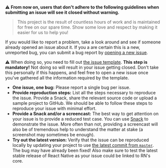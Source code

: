 :warning: **From now on, users that don't adhere to the following guidelines when submitting an issue will see it closed without warning.**

> This project is the result of countless hours of work and is maintained for free on our spare time. Show some love and respect by making it easier for us to help you!

If you would like to report a problem, take a look around and see if someone already opened an issue about it. If you a are certain this is a new, unreported bug, you can submit a bug report by [opening a new issue](https://github.com/archriss/react-native-snap-carousel/issues/new).

:warning: When doing so, you need to fill out [the issue template](https://raw.githubusercontent.com/archriss/react-native-snap-carousel/master/ISSUE_TEMPLATE.md). **This step is mandatory!** Not doing so will result in your issue getting closed. Don't take this personally if this happens, and feel free to open a new issue once you've gathered all the information required by the template.

* **One issue, one bug:** Please report a single bug per issue.
* **Provide reproduction steps:** List all the steps necessary to reproduce the issue. Provide a Snack, share the relevant source code or upload a sample project to GitHub. We should be able to follow these steps to reproduce your issue with minimal effort.
* **Provide a Snack and/or a screencast:** The best way to get attention on your issue is to provide a reduced test case. You can use [Snack](https://snack.expo.io/) to demonstrate the issue. More often than not, providing a screencast will also be of tremendous help to understand the matter at stake (a screenshot may sometimes be enough).
* **Try out the latest version:** Verify that the issue can be reproduced locally by updating your project to use [the latest commit from `master`](https://github.com/archriss/react-native-snap-carousel/blob/master/doc/TIPS_AND_TRICKS.md#using-a-specific-commit). The bug may have already been fixed! Also make sure to test the latest stable release of React Native as your issue could be linked to RN's core.